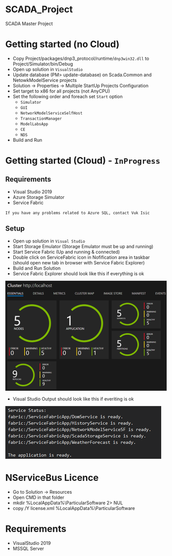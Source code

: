 # SCADA_Project
SCADA Master Project

# Getting started (no Cloud)
- Copy Project/packages/dnp3_protocol/runtime/`dnp3win32.dll` to Project/Simulator/bin/Debug
- Open up solution in `VisualStudio`
- Update database (PM> update-database) on Scada.Common and NetowkModelService projects
- Solution -> Properties -> Multiple StartUp Projects Configuration
- Set target to x86 for all projects (not AnyCPU)
- Set the following order and foreach set `Start` option
  - `Simulator`
  - `GUI`
  - `NetworkModelServiceSelfHost`
  - `TransactionManager`
  - `ModelLabsApp`
  - `CE`
  - `NDS`
- Build and Run

# Getting started (Cloud) - `InProgress`
## Requirements
- Visual Studio 2019
- Azure Storage Simulator
- Service Fabric

`If you have any problems related to Azure SQL, contact Vuk Isic`

## Setup
- Open up solution in `Visual Studio`
- Start Storage Emulator (Storage Emulator must be up and running)
- Start Service Fabric (Up and running & connected)
- Double click on ServiceFabric icon in Nofification area in taskbar (should open new tab in browser with Service Fabric Explorer)
- Build and Run Solution
- Service Fabric Explorer should look like this if everything is ok

![sfe](https://raw.githubusercontent.com/vukisic/SCADA_Project/main/docs/sfe.png)

- Visual Studio Output should look like this if everiting is ok

![sfevl](https://raw.githubusercontent.com/vukisic/SCADA_Project/main/docs/sfev.png)


# NServiceBus Licence
- Go to Solution -> Resources
- Open CMD in that folder
- mkdir %LocalAppData%\ParticularSoftware 2> NUL
- copy /Y license.xml %LocalAppData%\ParticularSoftware

# Requirements
- VisualStudio 2019
- MSSQL Server
